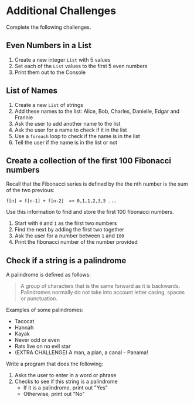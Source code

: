 # Additional Challenges
Complete the following challenges.

## Even Numbers in a List
1. Create a new integer `List` with 5 values
1. Set each of the `List` values to the first 5 even numbers
1. Print them out to the Console

## List of Names
1. Create a new `List` of strings
1. Add these names to the list: Alice, Bob, Charles, Danielle, Edgar and Frannie
1. Ask the user to add another name to the list
1. Ask the user for a name to check if it in the list
1. Use a `foreach` loop to check if the name is in the list
1. Tell the user if the name is in the list or not

## Create a collection of the first 100 Fibonacci numbers
Recall that the Fibonacci series is defined by the the nth number is the sum of the two previous:
```
f[n] = f[n-1] + f[n-2]  => 0,1,1,2,3,5 ...
```
Use this information to find and store the first 100 fibonacci numbers.

1. Start with `0` and `1` as the first two numbers
1. Find the next by adding the first two together
1. Ask the user for a number between `1` and `100`
1. Print the fibonacci number of the number provided

## Check if a string is a palindrome
A palindrome is defined as follows:
>A group of characters that is the same forward as it is backwards. Palindromes normally do not take into account letter casing, spaces or punctuation.

Examples of some palindromes:
- Tacocat
- Hannah
- Kayak
- Never odd or even
- Rats live on no evil star
- (EXTRA CHALLENGE) A man, a plan, a canal - Panama!

Write a program that does the following:
1. Asks the user to enter in a word or phrase
1. Checks to see if this string is a palindrome
    - If it is a palindrome, print out "Yes"
    - Otherwise, print out "No"